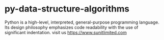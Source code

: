 # py-data-structure-algorithms
Python is a high-level, interpreted, general-purpose programming language. Its design philosophy emphasizes code readability with the use of significant indentation.
visit us https://www.sunitlimited.com
